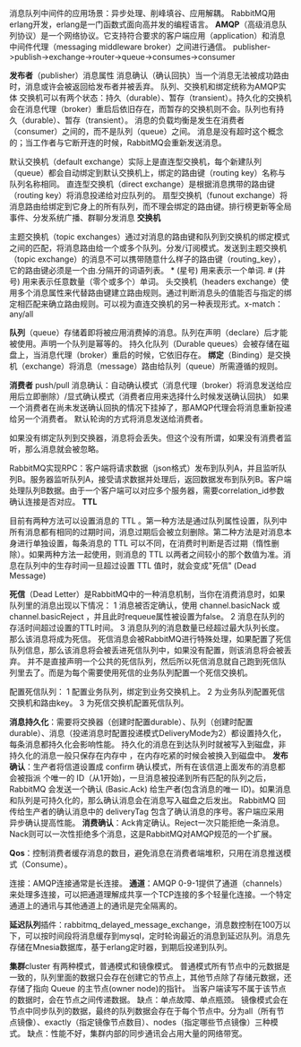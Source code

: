 消息队列中间件的应用场景：异步处理、削峰填谷、应用解耦。
RabbitMQ用erlang开发，erlang是一门函数式面向高并发的编程语言。
**AMQP**（高级消息队列协议）是一个网络协议。它支持符合要求的客户端应用（application）和消息中间件代理（messaging middleware broker）之间进行通信。
publisher->publish->exchange->router->queue->consumes->consumer

**发布者**（publisher）消息属性 消息确认（确认回执）当一个消息无法被成功路由时，消息或许会被返回给发布者并被丢弃。
队列、交换机和绑定统称为AMQP实体
交换机可以有两个状态：持久（durable）、暂存（transient）。持久化的交换机会在消息代理（broker）重启后依旧存在，而暂存的交换机则不会。队列也有持久（durable）、暂存（transient）。
消息的负载均衡是发生在消费者（consumer）之间的，而不是队列（queue）之间。
消息是没有超时这个概念的；当工作者与它断开连的时候，RabbitMQ会重新发送消息。

默认交换机（default exchange）实际上是直连型交换机，每个新建队列（queue）都会自动绑定到默认交换机上，绑定的路由键（routing key）名称与队列名称相同。
直连型交换机（direct exchange）是根据消息携带的路由键（routing key）将消息投递给对应队列的。
扇型交换机（funout exchange）将消息路由给绑定到它身上的所有队列，而不理会绑定的路由键。排行榜更新等全局事件、分发系统广播、群聊分发消息
**交换机**

主题交换机（topic exchanges）通过对消息的路由键和队列到交换机的绑定模式之间的匹配，将消息路由给一个或多个队列。分发/订阅模式。发送到主题交换机（topic exchange）的消息不可以携带随意什么样子的路由键（routing_key），它的路由键必须是一个由.分隔开的词语列表。
\* (星号) 用来表示一个单词.
\# (井号) 用来表示任意数量（零个或多个）单词。
头交换机（headers exchange）使用多个消息属性来代替路由键建立路由规则。通过判断消息头的值能否与指定的绑定相匹配来确立路由规则。可以视为直连交换机的另一种表现形式。x-match：any/all

**队列**（queue）存储着即将被应用消费掉的消息。队列在声明（declare）后才能被使用。声明一个队列是幂等的。
持久化队列（Durable queues）会被存储在磁盘上，当消息代理（broker）重启的时候，它依旧存在。
**绑定**（Binding）是交换机（exchange）将消息（message）路由给队列（queue）所需遵循的规则。

**消费者** push/pull
消息确认：自动确认模式（消息代理（broker）将消息发送给应用后立即删除）/显式确认模式（消费者应用来选择什么时候发送确认回执）
如果一个消费者在尚未发送确认回执的情况下挂掉了，那AMQP代理会将消息重新投递给另一个消费者。
默认轮询的方式将消息发送给消费者。

如果没有绑定队列到交换器，消息将会丢失。但这个没有所谓，如果没有消费者监听，那么消息就会被忽略。



RabbitMQ实现RPC：客户端将请求数据（json格式）发布到队列A，并且监听队列B。服务器监听队列A，接受请求数据并处理后，返回数据发布到队列B。客户端处理队列B数据。由于一个客户端可以对应多个服务器，需要correlation_id参数确认连接是否对应。
**TTL**


目前有两种方法可以设置消息的 TTL 。第一种方法是通过队列属性设置，队列中所有消息都有相同的过期时间，消息过期后会被立刻删除。第二种方法是对消息本身进行单独设置，每条消息的 TTL 可以不同，在消费时判断是否过期（惰性删除）。如果两种方法一起使用，则消息的 TTL 以两者之间较小的那个数值为准。消息在队列中的生存时间一旦超过设置 TTL 值时，就会变成"死信" (Dead Message)

**死信**（Dead Letter）是RabbitMQ中的一种消息机制，当你在消费消息时，如果队列里的消息出现以下情况：
1 消息被否定确认，使用 channel.basicNack 或 channel.basicReject ，并且此时requeue属性被设置为false。
2 消息在队列的存活时间超过设置的TTL时间。
3 消息队列的消息数量已经超过最大队列长度。
那么该消息将成为死信。
死信消息会被RabbitMQ进行特殊处理，如果配置了死信队列信息，那么该消息将会被丢进死信队列中，如果没有配置，则该消息将会被丢弃。
并不是直接声明一个公共的死信队列，然后所以死信消息就自己跑到死信队列里去了。而是为每个需要使用死信的业务队列配置一个死信交换机。

配置死信队列：
1 配置业务队列，绑定到业务交换机上。
2 为业务队列配置死信交换机和路由key。
3 为死信交换机配置死信队列。

**消息持久化**：需要将交换器（创建时配置durable）、队列（创建时配置durable）、消息（投递消息时配置投递模式DeliveryMode为2）都设置持久化，每条消息都持久化会影响性能。
持久化的消息在到达队列时就被写入到磁盘，非持久化的消息一般只保存在内存中 ，在内存吃紧的时候会被换入到磁盘中。
**发布确认**：生产者将信道设置成 confirm 确认模式，所有在该信道上面发布的消息都会被指派 个唯一的 ID（从1开始)，一旦消息被投递到所有匹配的队列之后，RabbitMQ 会发送一个确认 (Basic.Ack) 给生产者(包含消息的唯一 ID)。如果消息和队列是可持久化的，那么确认消息会在消息写入磁盘之后发出。 RabbitMQ 回传给生产者的确认消息中的 deliveryTag 包含了确认消息的序号。客户端应采用异步确认提高性能。
**消费确认**：Ack肯定确认。Reject一次只能拒绝一条消息。Nack则可以一次性拒绝多个消息，这是RabbitMQ对AMQP规范的一个扩展。

**Qos**：控制消费者缓存消息的数目，避免消息在消费者端堆积，只用在消息推送模式（Consume）。

连接：AMQP连接通常是长连接。
**通道**：AMQP 0-9-1提供了通道（channels）来处理多连接，可以把通道理解成共享一个TCP连接的多个轻量化连接。一个特定通道上的通讯与其他通道上的通讯是完全隔离的。

**延迟队列**插件：rabbitmq_delayed_message_exchange，消息数控制在100万以下，可以按时间段将消息缓存到mysql，定时轮询最近的消息到延迟队列。消息先存储在Mnesia数据库，基于erlang定时器，到期后投递到队列。

**集群**cluster 有两种模式，普通模式和镜像模式。
普通模式所有节点中的元数据是一致的，队列里面的数据只会存在创建它的节点上，其他节点除了存储元数据，还存储了指向 Queue 的主节点(owner node)的指针。
当客户端读写不属于该节点的数据时，会在节点之间传递数据。
缺点：单点故障、单点瓶颈。
镜像模式会在节点中同步队列的数据，最终的队列数据会存在于每个节点中。分为all（所有节点镜像）、exactly（指定镜像节点数目）、nodes（指定哪些节点镜像）三种模式。
缺点：性能不好，集群内部的同步通讯会占用大量的网络带宽。


